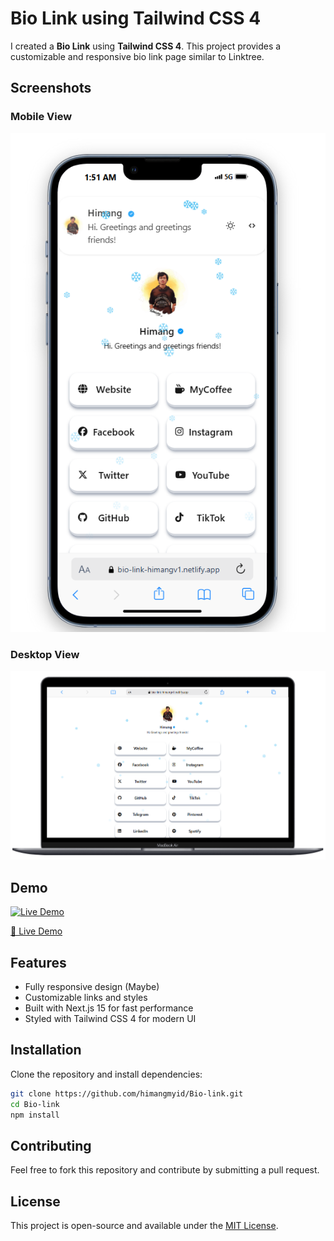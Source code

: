 # Bio Link using Tailwind CSS 4

I created a **Bio Link** using **Tailwind CSS 4**. This project provides a customizable and responsive bio link page similar to Linktree.

## Screenshots

### Mobile View
![Bio Link Mobile](https://github.com/himangmyid/Bio-link/blob/main/public/biolink%20phone.png?raw=true)

### Desktop View
![Bio Link Desktop](https://github.com/himangmyid/Bio-link/blob/main/public/biolink%20mac.png?raw=true)

## Demo

[![Live Demo](https://img.shields.io/badge/Live%20Demo-%F0%9F%9A%80-blue?style=for-the-badge)](https://bio-link-himangv1.netlify.app/)

[🚀 Live Demo](https://bio-link-himangv1.netlify.app/)

## Features
- Fully responsive design (Maybe)
- Customizable links and styles
- Built with Next.js 15 for fast performance
- Styled with Tailwind CSS 4 for modern UI

## Installation

Clone the repository and install dependencies:
```bash
git clone https://github.com/himangmyid/Bio-link.git
cd Bio-link
npm install
```




## Contributing
Feel free to fork this repository and contribute by submitting a pull request.

## License
This project is open-source and available under the [MIT License](LICENSE).
